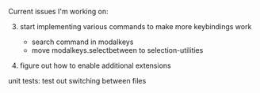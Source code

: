 Current issues I'm working on:

3. start implementing various commands to make more keybindings work
    - search command in modalkeys
    - move modalkeys.selectbetween to selection-utilities

4. figure out how to enable additional extensions

unit tests: test out switching between files
